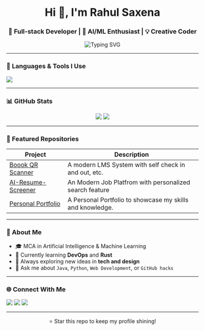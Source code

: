 <h1 align="center">Hi 👋, I'm Rahul Saxena</h1>
<h3 align="center">🚀 Full-stack Developer | 🤖 AI/ML Enthusiast | 💡 Creative Coder</h3>

<p align="center">
  <img src="https://readme-typing-svg.demolab.com?font=Fira+Code&pause=1000&center=true&width=435&lines=Welcome+to+my+GitHub+Profile!;Exploring+Tech+%26+Ideas" alt="Typing SVG" />
</p>

---

### 🧰 Languages & Tools I Use
<p align="left">
  <img src="https://skillicons.dev/icons?i=js,nodejs,react,html,css,python,java,mysql,git,github,vscode" />
</p>

---

### 📊 GitHub Stats
<p align="center">
  <img src="https://github-readme-stats.vercel.app/api?username=RaHuL79051&show_icons=true&theme=tokyonight" />
  <img src="https://github-readme-streak-stats.herokuapp.com/?user=rahulsaxena-dev&theme=tokyonight" />
</p>

---

### 📁 Featured Repositories

| Project | Description |
|--------|-------------|
| [Boook QR Scanner](https://github.com/RaHuL79051/Book-QR-Scanner) | A modern LMS System with self check in and out, etc. |
| [AI-Resume-Screener](https://github.com/RaHuL79051/job-seaker) | An Modern Job Platfrom with personalized search feature |
| [Personal Portfolio](https://github.com/RaHuL79051/portfolio.github.io) | A Personal Portfolio to showcase my skills and knowledge. |

---

### 🧠 About Me

- 🎓 MCA in Artificial Intelligence & Machine Learning  
- 🌱 Currently learning **DevOps** and **Rust**
- 🧩 Always exploring new ideas in **tech and design**
- 💬 Ask me about `Java`, `Python`, `Web Development`, or `GitHub hacks`

---

### 🌐 Connect With Me

<p align="left">
  <a href="https://www.linkedin.com/in/rahulsaxena2004/" target="_blank"><img src="https://img.shields.io/badge/LinkedIn-blue?style=flat&logo=linkedin" /></a>
  <a href="mailto:saxenaa332@gmail.com"><img src="https://img.shields.io/badge/Gmail-red?style=flat&logo=gmail" /></a>
  <a href="https://github.com/RaHuL79051"><img src="https://img.shields.io/badge/GitHub-black?style=flat&logo=github" /></a>
</p>

---

<p align="center">⭐️ Star this repo to keep my profile shining!</p>
